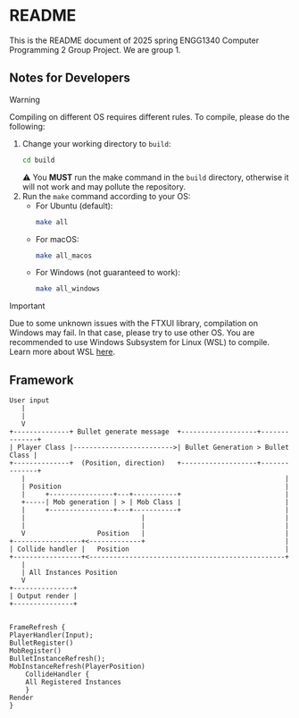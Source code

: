 # README

This is the README document of 2025 spring ENGG1340 Computer Programming 2 Group Project. We are group 1.

## Notes for Developers

> [!warning]
> Compiling on different OS requires different rules. To compile, please do the following:

1. Change your working directory to `build`:
   ```bash
   cd build
   ```
   ⚠️ You **MUST** run the make command in the `build` directory, otherwise it will not work and may pollute the repository.
2. Run the `make` command according to your OS:
   - For Ubuntu (default):
      ```bash
      make all
      ```
   - For macOS:
      ```bash
      make all_macos
      ```
   - For Windows (not guaranteed to work):
      ```bash
      make all_windows
      ```
> [!important]
> Due to some unknown issues with the FTXUI library, compilation on Windows may fail.
> In that case, please try to use other OS.
> You are recommended to use Windows Subsystem for Linux (WSL) to compile. Learn more about WSL
> [here](https://learn.microsoft.com/en-us/windows/wsl/install).

## Framework

```
User input
   |
   |
   V
+--------------+ Bullet generate message  +-------------------+--------------+
| Player Class |------------------------->| Bullet Generation > Bullet Class |
+--------------+  (Position, direction)   +-------------------+--------------+
   |                                                                 |
   | Position                                                        |
   |     +----------------+---+-----------+                          |
   +-----| Mob generation | > | Mob Class |                          |
   |     +----------------+---+-----------+                          |
   |                             |                                   |
   |                             |                                   |
   V                  Position   |                                   |
+-----------------+<-------------+                                   |
| Collide handler |   Position                                       |
+-----------------+<-------------------------------------------------+
   |
   | All Instances Position
   V
+---------------+
| Output render |
+---------------+


FrameRefresh {
PlayerHandler(Input);
BulletRegister()
MobRegister()
BulletInstanceRefresh();
MobInstanceRefresh(PlayerPosition)
	CollideHandler {
	All Registered Instances
	}
Render
}
```
